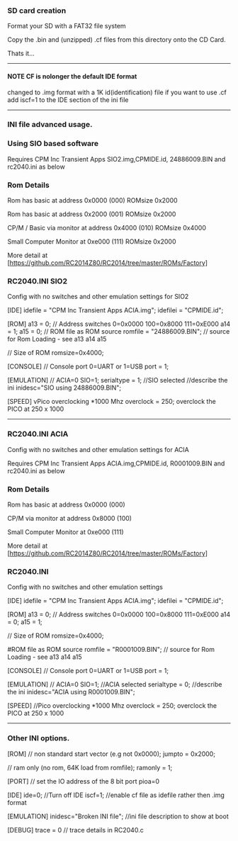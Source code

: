 ### SD card creation

Format your SD with a FAT32 file system

Copy the .bin and (unzipped) .cf files from this directory onto the CD Card.

Thats it... 

_______________________________________________________________________________________________________

#### NOTE CF is nolonger the default IDE format
changed to .img format with a 1K id(identification) file
if you want to use .cf add iscf=1 to the IDE section of the ini file 
_______________________________________________________________________________________________________

### INI file advanced usage.


### Using SIO based software

Requires CPM Inc Transient Apps SIO2.img,CPMIDE.id, 24886009.BIN and rc2040.ini as below

### Rom Details
Rom has basic at address 0x0000 (000) ROMsize 0x2000

Rom has basic at address 0x2000 (001) ROMsize 0x2000

CP/M / Basic via monitor at address 0x4000 (010) ROMsize 0x4000

Small Computer Monitor at 0xe000 (111) ROMsize 0x2000

More detail at [https://github.com/RC2014Z80/RC2014/tree/master/ROMs/Factory]

### RC2040.INI SIO2
Config with no switches and other emulation settings for SIO2

[IDE]
idefile = "CPM Inc Transient Apps ACIA.img"; 
idefilei = "CPMIDE.id";

[ROM]
a13 = 0; // Address switches 0=0x0000 100=0x8000 111=0xE000
a14 = 1;
a15 = 0;
// ROM file as ROM source
romfile = "24886009.BIN"; // source for Rom Loading - see a13 a14 a15

// Size of ROM
romsize=0x4000;

[CONSOLE]
// Console port 0=UART or 1=USB
port = 1;

[EMULATION]
// ACIA=0 SIO=1;
serialtype = 1; //SIO selected
//describe the ini 
inidesc="SIO using 24886009.BIN"; 

[SPEED]
vPico overclocking *1000 Mhz
overclock = 250; overclock the PICO at 250 x 1000

_______________________________________________________________________________________________________


### RC2040.INI ACIA
Config with no switches and other emulation settings for ACIA

Requires CPM Inc Transient Apps ACIA.img,CPMIDE.id, R0001009.BIN and rc2040.ini as below

### Rom Details
Rom has basic at address 0x0000 (000)

CP/M via monitor at address 0x8000 (100)

Small Computer Monitor at 0xe000 (111)

More detail at [https://github.com/RC2014Z80/RC2014/tree/master/ROMs/Factory]

### RC2040.INI
Config with no switches and other emulation settings

[IDE]
idefile = "CPM Inc Transient Apps ACIA.img"; 
idefilei = "CPMIDE.id";


[ROM]
a13 = 0; // Address switches 0=0x0000 100=0x8000 111=0xE000
a14 = 0;
a15 = 1;

// Size of ROM
romsize=0x4000;

#ROM file as ROM source
romfile = "R0001009.BIN"; // source for Rom Loading - see a13 a14 a15

[CONSOLE]
// Console port 0=UART or 1=USB
port = 1;

[EMULATION]
// ACIA=0 SIO=1; //ACIA selected
serialtype = 0;
//describe the ini 
inidesc="ACIA using R0001009.BIN"; 

[SPEED]
//Pico overclocking *1000 Mhz
overclock = 250; overclock the PICO at 250 x 1000

_______________________________________________________________________________________________________

### Other INI options. 
[ROM]
// non standard start vector (e.g not 0x0000);
jumpto = 0x2000;

// ram only (no rom, 64K load from romfile);
ramonly = 1;

[PORT]
// set the IO address of the 8 bit port
pioa=0

[IDE]
ide=0; //Turn off IDE
iscf=1; //enable cf file as idefile rather then  .img format

[EMULATION]
inidesc="Broken INI file"; //ini file description to show at boot 

[DEBUG]
trace = 0 // trace details in RC2040.c


